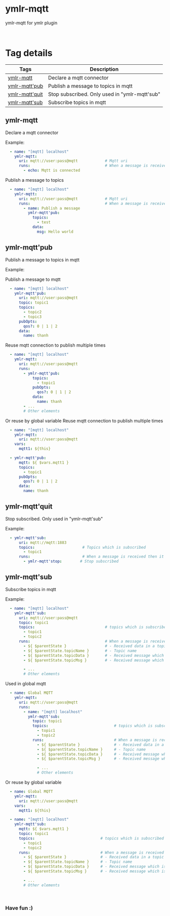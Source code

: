 # ymlr-mqtt
ymlr-mqtt for ymlr plugin


<br/>

# Tag details

| Tags | Description |
|---|---|
| [ymlr-mqtt](#ymlr-mqtt) | Declare a mqtt connector |
| [ymlr-mqtt'pub](#ymlr-mqtt'pub) | Publish a message to topics in mqtt |
| [ymlr-mqtt'quit](#ymlr-mqtt'quit) | Stop subscribed. Only used in "ymlr-mqtt'sub" |
| [ymlr-mqtt'sub](#ymlr-mqtt'sub) | Subscribe topics in mqtt |



## <a id="ymlr-mqtt"></a>ymlr-mqtt  
  
Declare a mqtt connector  

Example:  

```yaml
  - name: "[mqtt] localhost"
    ymlr-mqtt:
      uri: mqtt://user:pass@mqtt            # Mqtt uri
      runs:                                 # When a message is received then it will runs them
        - echo: Mqtt is connected
```
Publish a message to topics
```yaml
  - name: "[mqtt] localhost"
    ymlr-mqtt:
      uri: mqtt://user:pass@mqtt            # Mqtt uri
      runs:                                 # When a message is received then it will runs them
        - name: Publish a message
          ymlr-mqtt'pub:
            topics:
              - test
            data:
              msg: Hello world
```  


## <a id="ymlr-mqtt'pub"></a>ymlr-mqtt'pub  
  
Publish a message to topics in mqtt  

Example:  

Publish a message to mqtt
```yaml
  - name: "[mqtt] localhost"
    ymlr-mqtt'pub:
      uri: mqtt://user:pass@mqtt
      topic: topic1
      topics:
        - topic2
        - topic3
      pubOpts:
        qos?: 0 | 1 | 2
      data:
        name: thanh
```

Reuse mqtt connection to publish multiple times
```yaml
  - name: "[mqtt] localhost"
    ymlr-mqtt:
      uri: mqtt://user:pass@mqtt
      runs:
        - ymlr-mqtt'pub:
            topics:
              - topic1
            pubOpts:
              qos?: 0 | 1 | 2
            data:
              name: thanh
        - ...
        # Other elements
```

Or reuse by global variable
Reuse mqtt connection to publish multiple times
```yaml
  - name: "[mqtt] localhost"
    ymlr-mqtt:
      uri: mqtt://user:pass@mqtt
    vars:
      mqtt1: ${this}

  - ymlr-mqtt'pub:
      mqtt: ${ $vars.mqtt1 }
      topics:
        - topic1
      pubOpts:
        qos?: 0 | 1 | 2
      data:
        name: thanh
```  


## <a id="ymlr-mqtt'quit"></a>ymlr-mqtt'quit  
  
Stop subscribed. Only used in "ymlr-mqtt'sub"  

Example:  

```yaml
  - ymlr-mqtt'sub:
      uri: mqtt://mqtt:1883
      topics:                     # Topics which is subscribed
        - topic1
      runs:                       # When a message is received then it will runs them
        - ymlr-mqtt'stop:        # Stop subscribed
```  


## <a id="ymlr-mqtt'sub"></a>ymlr-mqtt'sub  
  
Subscribe topics in mqtt  

Example:  

```yaml
  - name: "[mqtt] localhost"
    ymlr-mqtt'sub:
      uri: mqtt://user:pass@mqtt
      topic: topic1
      topics:                               # topics which is subscribed
        - topic1
        - topic2
      runs:                                 # When a message is received then it will runs them
        - ${ $parentState }                 # - Received data in a topic
        - ${ $parentState.topicName }       # - Topic name
        - ${ $parentState.topicData }       # - Received message which is cast to object
        - ${ $parentState.topicMsg }        # - Received message which is text

        - ...
        # Other elements
```

Used in global mqtt
```yaml
  - name: Global MQTT
    ymlr-mqtt:
      uri: mqtt://user:pass@mqtt
      runs:
        - name: "[mqtt] localhost"
          ymlr-mqtt'sub:
            topic: topic1
            topics:                             # topics which is subscribed
              - topic1
              - topic2
            runs:                               # When a message is received then it will runs them
              - ${ $parentState }               # - Received data in a topic
              - ${ $parentState.topicName }     # - Topic name
              - ${ $parentState.topicData }     # - Received message which is cast to object
              - ${ $parentState.topicMsg }      # - Received message which is text

              - ...
              # Other elements
```

Or reuse by global variable
```yaml
  - name: Global MQTT
    ymlr-mqtt:
      uri: mqtt://user:pass@mqtt
    vars:
      mqtt1: ${this}

  - name: "[mqtt] localhost"
    ymlr-mqtt'sub:
      mqtt: ${ $vars.mqtt1 }
      topic: topic1
      topics:                             # topics which is subscribed
        - topic1
        - topic2
      runs:                               # When a message is received then it will runs them
        - ${ $parentState }               # - Received data in a topic
        - ${ $parentState.topicName }     # - Topic name
        - ${ $parentState.topicData }     # - Received message which is cast to object
        - ${ $parentState.topicMsg }      # - Received message which is text

        - ...
        # Other elements
```  


<br/>

### Have fun :)